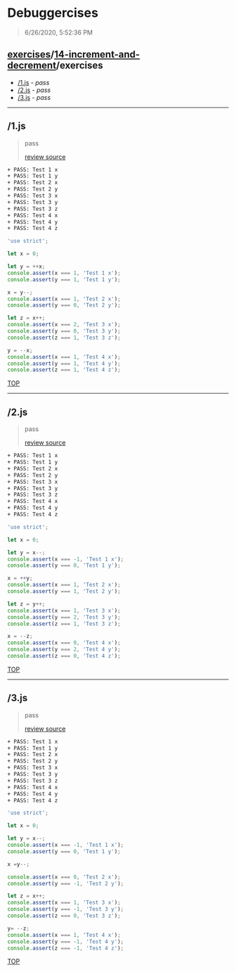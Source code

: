 # Debuggercises 

> 6/26/2020, 5:52:36 PM 

## [exercises](../../README.md)/[14-increment-and-decrement](../README.md)/exercises 

- [/1.js](#1js) - _pass_ 
- [/2.js](#2js) - _pass_ 
- [/3.js](#3js) - _pass_ 
---

## /1.js 

> pass 
>
> [review source](../../../exercises/14-increment-and-decrement/exercises/1.js)

```txt
+ PASS: Test 1 x
+ PASS: Test 1 y
+ PASS: Test 2 x
+ PASS: Test 2 y
+ PASS: Test 3 x
+ PASS: Test 3 y
+ PASS: Test 3 z
+ PASS: Test 4 x
+ PASS: Test 4 y
+ PASS: Test 4 z
```

```js
'use strict';

let x = 0;

let y = ++x;
console.assert(x === 1, 'Test 1 x');
console.assert(y === 1, 'Test 1 y');

x = y--;
console.assert(x === 1, 'Test 2 x');
console.assert(y === 0, 'Test 2 y');

let z = x++;
console.assert(x === 2, 'Test 3 x');
console.assert(y === 0, 'Test 3 y');
console.assert(z === 1, 'Test 3 z');

y = --x;
console.assert(x === 1, 'Test 4 x');
console.assert(y === 1, 'Test 4 y');
console.assert(z === 1, 'Test 4 z');

```

[TOP](#debuggercises)

---

## /2.js 

> pass 
>
> [review source](../../../exercises/14-increment-and-decrement/exercises/2.js)

```txt
+ PASS: Test 1 x
+ PASS: Test 1 y
+ PASS: Test 2 x
+ PASS: Test 2 y
+ PASS: Test 3 x
+ PASS: Test 3 y
+ PASS: Test 3 z
+ PASS: Test 4 x
+ PASS: Test 4 y
+ PASS: Test 4 z
```

```js
'use strict';

let x = 0;

let y = x--;
console.assert(x === -1, 'Test 1 x');
console.assert(y === 0, 'Test 1 y');

x = ++y;
console.assert(x === 1, 'Test 2 x');
console.assert(y === 1, 'Test 2 y');

let z = y++;
console.assert(x === 1, 'Test 3 x');
console.assert(y === 2, 'Test 3 y');
console.assert(z === 1, 'Test 3 z');

x = --z;
console.assert(x === 0, 'Test 4 x');
console.assert(y === 2, 'Test 4 y');
console.assert(z === 0, 'Test 4 z');

```

[TOP](#debuggercises)

---

## /3.js 

> pass 
>
> [review source](../../../exercises/14-increment-and-decrement/exercises/3.js)

```txt
+ PASS: Test 1 x
+ PASS: Test 1 y
+ PASS: Test 2 x
+ PASS: Test 2 y
+ PASS: Test 3 x
+ PASS: Test 3 y
+ PASS: Test 3 z
+ PASS: Test 4 x
+ PASS: Test 4 y
+ PASS: Test 4 z
```

```js
'use strict';

let x = 0;

let y = x--;
console.assert(x === -1, 'Test 1 x');
console.assert(y === 0, 'Test 1 y');

x =y--;

console.assert(x === 0, 'Test 2 x');
console.assert(y === -1, 'Test 2 y');

let z = x++;
console.assert(x === 1, 'Test 3 x');
console.assert(y === -1, 'Test 3 y');
console.assert(z === 0, 'Test 3 z');

y= --z;
console.assert(x === 1, 'Test 4 x');
console.assert(y === -1, 'Test 4 y');
console.assert(z === -1, 'Test 4 z');

```

[TOP](#debuggercises)

